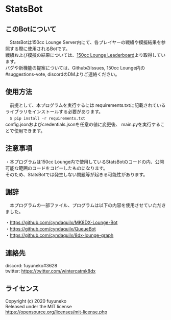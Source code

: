 # StatsBot

## このBotについて
　StatsBotは150cc Lounge Server内にて、各プレイヤーの戦績や模擬結果を参照する際に使用されるBotです。  
戦績および模擬の結果については、[150cc Lounge Leaderboard](https://www.mk8dx-lounge.com/Leaderboard)より取得しています。  
バグや新機能の提案については、GithubのIssues, 150cc Lounge内の#suggestions-vote, discordのDMよりご連絡ください。  

## 使用方法
　前提として、本プログラムを実行するには requirements.txtに記載されているライブラリをインストールする必要があります。  
　```$ pip install -r requirements.txt```  
config.jsonおよびcredentials.jsonを任意の値に変更後、 main.pyを実行することで使用できます。  

## 注意事項
・本プログラムは150cc Lounge内で使用しているStatsBotのコードの内、公開可能な範囲のコードをコピーしたものになります。  
そのため、StatsBotでは発生しない問題等が起きる可能性があります。  

## 謝辞
　本プログラムの一部ファイル、プログラムは以下の内容を使用させていただきました。  

・https://github.com/cyndaquilx/MK8DX-Lounge-Bot  
・https://github.com/cyndaquilx/QueueBot  
・https://github.com/cyndaquilx/8dx-lounge-graph  

## 連絡先
discord: fuyuneko#3628  
twitter: https://twitter.com/wintercatmk8dx  

## ライセンス
Copyright (c) 2020 fuyuneko  
Released under the MIT license  
https://opensource.org/licenses/mit-license.php  

